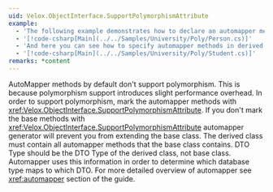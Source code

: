 ```yaml
---
uid: Velox.ObjectInterface.SupportPolymorphismAttribute
example:
  - 'The following example demonstrates how to declare an automapper method that supports polymorphism.'
  - '[!code-csharp[Main](../../Samples/University/Poly/Person.cs)]'
  - 'And here you can see how to specify automapper methods in derived class.'
  - '[!code-csharp[Main](../../Samples/University/Poly/Student.cs)]'
remarks: *content
---
```

AutoMapper methods by default don't support polymorphism. This is because polymorphism support introduces slight performance overhead. In order to support polymorphism, mark the automapper methods with <xref:Velox.ObjectInterface.SupportPolymorphismAttribute>. If you don't mark the base methods with <xref:Velox.ObjectInterface.SupportPolymorphismAttribute> automapper generator will prevent you from extending the base class. The derived class must contain all automapper methods that the base class contains. DTO Type should be the DTO Type of the derived class, not base class. Automapper uses this information in order to determine which database type maps to which DTO. For more detailed overview of automapper see <xref:automapper> section of the guide.